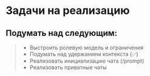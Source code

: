 # Задачи на реализацию

## Подумать над следующим:
>- Выстроить ролевую модель и ограничения
>- Подумать над удержанием контекста (✅)
>- Реализовать инициализацию чата (/prompt)
>- Реализовать приватные чаты
